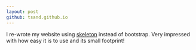 ```yaml
---
layout: post
github: tsand.github.io
---
```


I re-wrote my website using [skeleton](http://getskeleton.com/) instead of bootstrap. Very impressed with how
easy it is to use and its small footprint!
